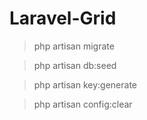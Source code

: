 # Laravel-Grid

> php artisan migrate

> php artisan db:seed

> php artisan key:generate

> php artisan config:clear
